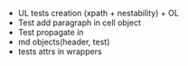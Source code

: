 - UL tests creation (xpath + nestability) + OL
- Test add paragraph in cell object
- Test propagate in 
- md objects(header, test)
- tests attrs in wrappers